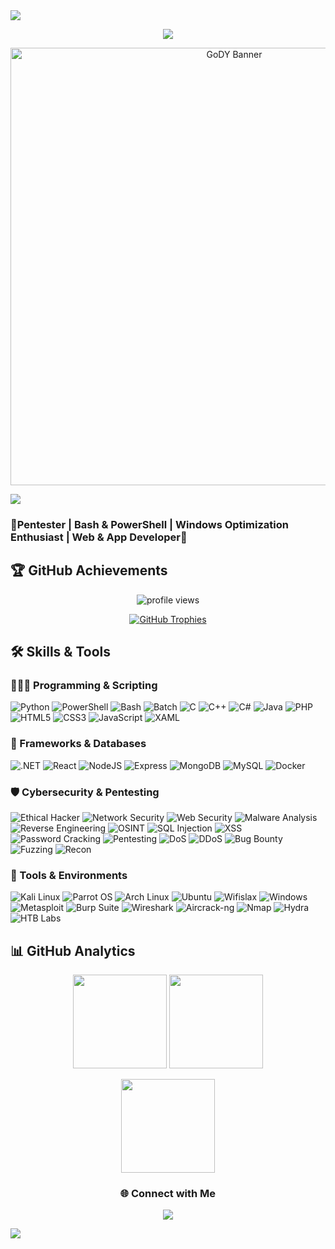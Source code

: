 <!-- Divider -->
<img src="https://user-images.githubusercontent.com/73097560/115834477-dbab4500-a447-11eb-908a-139a6edaec5c.gif">


<p align="center">
  <a href="https://github.com/DenverCoder1/readme-typing-svg">
    <img src="https://readme-typing-svg.herokuapp.com?font=Fira+Code&color=00FFFF&size=25&center=true&vCenter=true&width=700&height=100&lines=Pentester+and+Cybersecurity+Enthusiast;Windows+Optimization+Specialist;Bash+%26+PowerShell+Scripter;Web+%26+App+Developer;Always+learning+and+improving...">
  </a>
</p>

<p align="center">
  <img src="GoDY-banner.png" alt="GoDY Banner" width="700"/>
</p>

<!-- Divider -->
<img src="https://user-images.githubusercontent.com/73097560/115834477-dbab4500-a447-11eb-908a-139a6edaec5c.gif">


### 👾Pentester | Bash & PowerShell | Windows Optimization Enthusiast | Web & App Developer👾


## 🏆 GitHub Achievements  

<p align="center">
  <img src="https://komarev.com/ghpvc/?username=gody4u&label=Profile%20views&color=00FFFF&style=flat" alt="profile views" />
</p>

<p align="center">
  <a href="https://github.com/ryo-ma/github-profile-trophy">
    <img src="https://github-profile-trophy.vercel.app/?username=gody4u&theme=onestar&margin-w=10&margin-h=10&no-frame=true&no-bg=true" alt="GitHub Trophies"/>
  </a>
</p>


## 🛠️ Skills & Tools  

### 👨🏻‍💻 Programming & Scripting  
![Python](https://img.shields.io/badge/Python-3776AB?logo=python&logoColor=white)
![PowerShell](https://img.shields.io/badge/PowerShell-5.1+-blue?logo=powershell&logoColor=white)
![Bash](https://img.shields.io/badge/Bash-4EAA25?logo=gnu-bash&logoColor=white)
![Batch](https://img.shields.io/badge/Batch-Scripting-F0DB4F?logo=windows&logoColor=black)
![C](https://img.shields.io/badge/Script-00599C?logo=c&logoColor=white)
![C++](https://img.shields.io/badge/C++-00599C?logo=cplusplus&logoColor=white)
![C#](https://img.shields.io/badge/C%23-239120?logo=csharp&logoColor=white)
![Java](https://img.shields.io/badge/Java-ED8B00?logo=openjdk&logoColor=white)
![PHP](https://img.shields.io/badge/PHP-777BB4?logo=php&logoColor=white)
![HTML5](https://img.shields.io/badge/HTML5-E34F26?logo=html5&logoColor=white)
![CSS3](https://img.shields.io/badge/CSS3-1572B6?logo=css3&logoColor=white)
![JavaScript](https://img.shields.io/badge/JavaScript-F7DF1E?logo=javascript&logoColor=black)
![XAML](https://img.shields.io/badge/XAML-512BD4?logo=dotnet&logoColor=white)


### 🧩 Frameworks & Databases  
![.NET](https://img.shields.io/badge/.NET-512BD4?logo=dotnet&logoColor=white)
![React](https://img.shields.io/badge/React-20232A?logo=react&logoColor=61DAFB)
![NodeJS](https://img.shields.io/badge/Node.js-43853D?logo=node.js&logoColor=white)
![Express](https://img.shields.io/badge/Express.js-404D59?logo=express&logoColor=white)
![MongoDB](https://img.shields.io/badge/MongoDB-4EA94B?logo=mongodb&logoColor=white)
![MySQL](https://img.shields.io/badge/MySQL-005C84?logo=mysql&logoColor=white)
![Docker](https://img.shields.io/badge/Docker-🐳-2496ED)


### 🛡️ Cybersecurity & Pentesting  
![Ethical Hacker](https://img.shields.io/badge/Ethical%20Hacker-💻-green)
![Network Security](https://img.shields.io/badge/Network%20Security-🌐-0078D6)
![Web Security](https://img.shields.io/badge/Web%20Security-🕸️-FF4500)
![Malware Analysis](https://img.shields.io/badge/Malware%20Analysis-🐛-800080)
![Reverse Engineering](https://img.shields.io/badge/Reverse%20Engineering-🔧-FFA500)
![OSINT](https://img.shields.io/badge/OSINT-🔍-00CED1)
![SQL Injection](https://img.shields.io/badge/SQL%20Injection-💉-FF0000)
![XSS](https://img.shields.io/badge/XSS-💥-FF6347)
![Password Cracking](https://img.shields.io/badge/Password%20Cracking-🔑-DAA520)
![Pentesting](https://img.shields.io/badge/Pentesting-⚡-red)
![DoS](https://img.shields.io/badge/DoS-Attacks-FF0000)
![DDoS](https://img.shields.io/badge/DDoS-Attacks-FF4500)
![Bug Bounty](https://img.shields.io/badge/Bug%20Bounty-💥-orange)
![Fuzzing](https://img.shields.io/badge/Fuzzing-🧪-purple)
![Recon](https://img.shields.io/badge/Reconnaissance-🛰️-blue)


### 🧰 Tools & Environments  
![Kali Linux](https://img.shields.io/badge/Kali-Linux-557C94?logo=kalilinux&logoColor=white)
![Parrot OS](https://img.shields.io/badge/Parrot-OS-3DDC84?logo=parrotsecurity&logoColor=white)
![Arch Linux](https://img.shields.io/badge/Arch-Linux-1793D1?logo=archlinux&logoColor=white)
![Ubuntu](https://img.shields.io/badge/Ubuntu-E95420?logo=ubuntu&logoColor=white)
![Wifislax](https://img.shields.io/badge/Wifislax-Linux-3D3D3D?logo=wifislax&logoColor=white)
![Windows](https://img.shields.io/badge/Windows-10|11-0078D6?logo=windows&logoColor=white)
![Metasploit](https://img.shields.io/badge/Metasploit-💀-990000)
![Burp Suite](https://img.shields.io/badge/Burp%20Suite-🕷️-A52A2A)
![Wireshark](https://img.shields.io/badge/Wireshark-📡-008080)
![Aircrack-ng](https://img.shields.io/badge/Aircrack--ng-Suite-black)
![Nmap](https://img.shields.io/badge/Nmap-🔎-007FFF)
![Hydra](https://img.shields.io/badge/Hydra-BruteForce-red)
![HTB Labs](https://img.shields.io/badge/HTB-Labs-black?style=flat-square&logo=hackthebox&logoColor=green)


## 📊 GitHub Analytics  

<p align="center">
  <img src="https://github-readme-stats.vercel.app/api?username=gody4u&show_icons=true&theme=radical&hide_title=true" height="150px"/>
  <img src="https://github-readme-stats.vercel.app/api/top-langs/?username=gody4u&layout=compact&theme=radical" height="150px"/>
</p>

<p align="center">
  <img src="https://github-readme-streak-stats.herokuapp.com/?user=gody4u&theme=radical" height="150px"/>
</p>


<h3 align="center">🌐 Connect with Me</h3>
<p align="center">
  <a href="gody4utech@gmail.com"><img src="https://img.shields.io/badge/Email-Contact%20Me-critical?style=for-the-badge&logo=gmail&color=ff0055" /></a>
</p>

<!-- Divider -->
<img src="https://user-images.githubusercontent.com/73097560/115834477-dbab4500-a447-11eb-908a-139a6edaec5c.gif">

